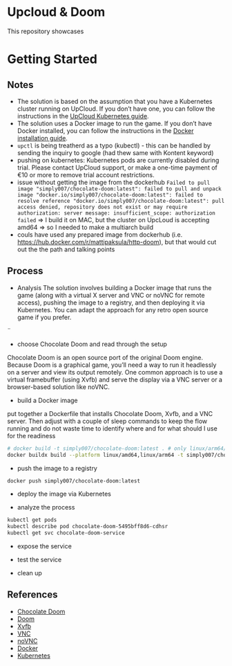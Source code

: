 # Upcloud & Doom

This repository showcases 

# Getting Started



## Notes

* The solution is based on the assumption that you have a Kubernetes cluster running on UpCloud. If you don’t have one, you can follow the instructions in the [UpCloud Kubernetes guide](https://upcloud.com/community/tutorials/get-started-kubernetes/).
* The solution uses a Docker image to run the game. If you don’t have Docker installed, you can follow the instructions in the [Docker installation guide](https://docs.docker.com/get-docker/).
* `upctl` is being treatherd as a typo (kubectl) - this can be handled by sending the inquiry to google (had thew same with Kontent keyword)
* pushing on kubernetes: Kubernetes pods are currently disabled during trial. Please contact UpCloud support, or make a one-time payment of €10 or more to remove trial account restrictions.
* issue without getting the image from the dockerhub `Failed to pull image "simply007/chocolate-doom:latest": failed to pull and unpack image "docker.io/simply007/chocolate-doom:latest": failed to resolve reference "docker.io/simply007/chocolate-doom:latest": pull access denied, repository does not exist or may require authorization: server message: insufficient_scope: authorization failed` => I build it on MAC, but the cluster on UpcLoud is accepting amd64 => so I needed to make a multiarch build 
* couls have used any prepared image from dockerhub (i.e. https://hub.docker.com/r/mattipaksula/http-doom), but that would cut out the the path and talking points


## Process

* Analysis
The solution involves building a Docker image that runs the game (along with a virtual X server and VNC or noVNC for remote access), pushing the image to a registry, and then deploying it via Kubernetes. You can adapt the approach for any retro open source game if you prefer.

¨
* choose Chocolate Doom and read through the setup

Chocolate Doom is an open source port of the original Doom engine. Because Doom is a graphical game, you’ll need a way to run it headlessly on a server and view its output remotely. One common approach is to use a virtual framebuffer (using Xvfb) and serve the display via a VNC server or a browser-based solution like noVNC.

* build a Docker image

put together a Dockerfile that installs Chocolate Doom, Xvfb, and a VNC server.
Then adjust with a couple of sleep commands to keep the flow running and do not waste time to identify where and for what should I use for the readiness

```sh
# docker build -t simply007/chocolate-doom:latest . # only linux/arm64/v8
docker buildx build --platform linux/amd64,linux/arm64 -t simply007/chocolate-doom:latest .

```

* push the image to a registry

```sh
docker push simply007/chocolate-doom:latest
```

* deploy the image via Kubernetes



* analyze the process

```sh
kubectl get pods
kubectl describe pod chocolate-doom-5495bff8d6-cdhsr      
kubectl get svc chocolate-doom-service 
```


* expose the service

* test the service

* clean up

## References

* [Chocolate Doom](https://www.chocolate-doom.org/)
* [Doom](https://en.wikipedia.org/wiki/Doom_(1993_video_game))
* [Xvfb](https://www.x.org/releases)
* [VNC](https://en.wikipedia.org/wiki/Virtual_Network_Computing)
* [noVNC](https://novnc.com/info.html)
* [Docker](https://www.docker.com/)
* [Kubernetes](https://kubernetes.io/)

